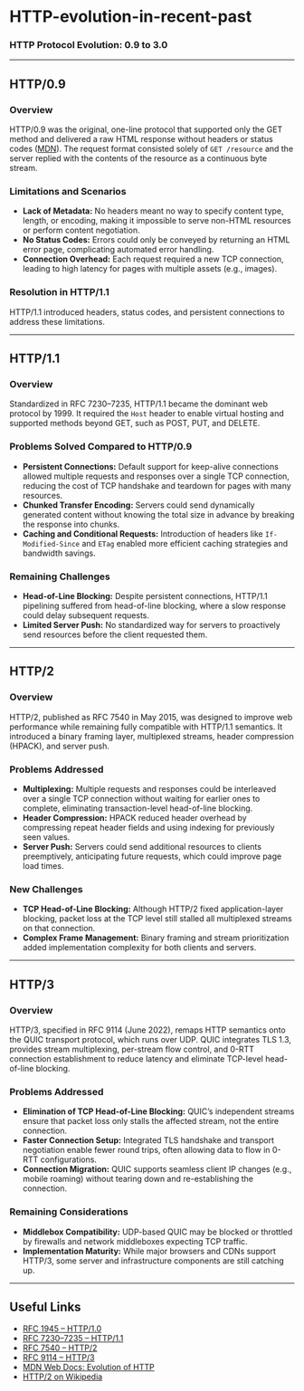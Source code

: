# HTTP-evolution-in-recent-past
### HTTP Protocol Evolution: 0.9 to 3.0

---

## HTTP/0.9

### Overview

HTTP/0.9 was the original, one-line protocol that supported only the GET method and delivered a raw HTML response without headers or status codes ([MDN](https://developer.mozilla.org/en-US/docs/Web/HTTP/Guides/Evolution_of_HTTP)). The request format consisted solely of `GET /resource` and the server replied with the contents of the resource as a continuous byte stream.

### Limitations and Scenarios

- **Lack of Metadata:** No headers meant no way to specify content type, length, or encoding, making it impossible to serve non-HTML resources or perform content negotiation.
- **No Status Codes:** Errors could only be conveyed by returning an HTML error page, complicating automated error handling.
- **Connection Overhead:** Each request required a new TCP connection, leading to high latency for pages with multiple assets (e.g., images).

### Resolution in HTTP/1.1

HTTP/1.1 introduced headers, status codes, and persistent connections to address these limitations.

---

## HTTP/1.1

### Overview

Standardized in RFC 7230–7235, HTTP/1.1 became the dominant web protocol by 1999. It required the `Host` header to enable virtual hosting and supported methods beyond GET, such as POST, PUT, and DELETE.

### Problems Solved Compared to HTTP/0.9

- **Persistent Connections:** Default support for keep-alive connections allowed multiple requests and responses over a single TCP connection, reducing the cost of TCP handshake and teardown for pages with many resources.
- **Chunked Transfer Encoding:** Servers could send dynamically generated content without knowing the total size in advance by breaking the response into chunks.
- **Caching and Conditional Requests:** Introduction of headers like `If-Modified-Since` and `ETag` enabled more efficient caching strategies and bandwidth savings.

### Remaining Challenges

- **Head-of-Line Blocking:** Despite persistent connections, HTTP/1.1 pipelining suffered from head-of-line blocking, where a slow response could delay subsequent requests.
- **Limited Server Push:** No standardized way for servers to proactively send resources before the client requested them.

---

## HTTP/2

### Overview

HTTP/2, published as RFC 7540 in May 2015, was designed to improve web performance while remaining fully compatible with HTTP/1.1 semantics. It introduced a binary framing layer, multiplexed streams, header compression (HPACK), and server push.

### Problems Addressed

- **Multiplexing:** Multiple requests and responses could be interleaved over a single TCP connection without waiting for earlier ones to complete, eliminating transaction-level head-of-line blocking.
- **Header Compression:** HPACK reduced header overhead by compressing repeat header fields and using indexing for previously seen values.
- **Server Push:** Servers could send additional resources to clients preemptively, anticipating future requests, which could improve page load times.

### New Challenges

- **TCP Head-of-Line Blocking:** Although HTTP/2 fixed application-layer blocking, packet loss at the TCP level still stalled all multiplexed streams on that connection.
- **Complex Frame Management:** Binary framing and stream prioritization added implementation complexity for both clients and servers.

---

## HTTP/3

### Overview

HTTP/3, specified in RFC 9114 (June 2022), remaps HTTP semantics onto the QUIC transport protocol, which runs over UDP. QUIC integrates TLS 1.3, provides stream multiplexing, per-stream flow control, and 0-RTT connection establishment to reduce latency and eliminate TCP-level head-of-line blocking.

### Problems Addressed

- **Elimination of TCP Head-of-Line Blocking:** QUIC’s independent streams ensure that packet loss only stalls the affected stream, not the entire connection.
- **Faster Connection Setup:** Integrated TLS handshake and transport negotiation enable fewer round trips, often allowing data to flow in 0-RTT configurations.
- **Connection Migration:** QUIC supports seamless client IP changes (e.g., mobile roaming) without tearing down and re-establishing the connection.

### Remaining Considerations

- **Middlebox Compatibility:** UDP-based QUIC may be blocked or throttled by firewalls and network middleboxes expecting TCP traffic.
- **Implementation Maturity:** While major browsers and CDNs support HTTP/3, some server and infrastructure components are still catching up.

---

## Useful Links

- [RFC 1945 – HTTP/1.0](https://datatracker.ietf.org/doc/html/rfc1945)
- [RFC 7230–7235 – HTTP/1.1](https://datatracker.ietf.org/doc/html/rfc7230)
- [RFC 7540 – HTTP/2](https://datatracker.ietf.org/doc/html/rfc7540)
- [RFC 9114 – HTTP/3](https://datatracker.ietf.org/doc/html/rfc9114)
- [MDN Web Docs: Evolution of HTTP](https://developer.mozilla.org/en-US/docs/Web/HTTP/Guides/Evolution_of_HTTP)
- [HTTP/2 on Wikipedia](https://en.wikipedia.org/wiki/HTTP/2)
